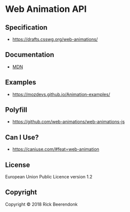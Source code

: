# Web Animation API

## Specification

* https://drafts.csswg.org/web-animations/

## Documentation

* [MDN](https://developer.mozilla.org/en-US/docs/Web/API/Web_Animations_API)

## Examples

* https://mozdevs.github.io/Animation-examples/

## Polyfill

* https://github.com/web-animations/web-animations-js

## Can I Use?

* https://caniuse.com/#feat=web-animation

## License

European Union Public Licence version 1.2

## Copyright

Copyright © 2018 Rick Beerendonk